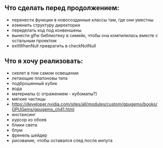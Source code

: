 ## Что сделать перед продолжением:
- перенести функции в новосозданные классы там, где они уместны
- изменить структуру директории
- переделать код под конвеншены
- вынести glfw библиотеку в симейк, чтобы она компилилась вместе с остальным проектом
- exitWhenNull превратить в checkNotNull
## Что я хочу реализовать:
- скелет в том самом освещении
- летающие платоновы тела
- подброшенный кубик
- вода
- материалы (с отражением - кубомапы?)
- мягкие частицы
- https://developer.nvidia.com/sites/all/modules/custom/gpugems/books/GPUGems/gpugems_ch41.html
- инстансинг
- курсор из обоев
- блики света
- блум
- френель шейдер
- рисование, чтобы оставался след после инпута